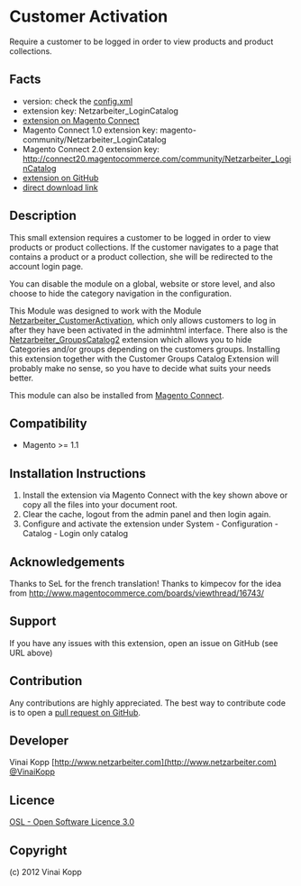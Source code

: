 Customer Activation
============================
Require a customer to be logged in order to view products and product collections.

Facts
-----
- version: check the [config.xml](https://github.com/Vinai/loginonlycatalog/blob/master/app/code/community/Netzarbeiter/LoginCatalog/etc/config.xml)
- extension key: Netzarbeiter_LoginCatalog
- [extension on Magento Connect](http://www.magentocommerce.com/magento-connect/login-only-catalog.html)
- Magento Connect 1.0 extension key: magento-community/Netzarbeiter_LoginCatalog
- Magento Connect 2.0 extension key: http://connect20.magentocommerce.com/community/Netzarbeiter_LoginCatalog
- [extension on GitHub](https://github.com/Vinai/loginonlycatalog)
- [direct download link](https://github.com/Vinai/loginonlycatalog/zipball/master)

Description
-----------
This small extension requires a customer to be logged in order to view products or product collections.
If the customer navigates to a page that contains a product or a product collection, she will be redirected to the
account login page.

You can disable the module on a global, website or store level, and also choose to hide the category navigation in the
configuration.

This Module was designed to work with the Module [Netzarbeiter_CustomerActivation][], which
only allows customers to log in after they have been activated in the adminhtml interface.
There also is the [Netzarbeiter_GroupsCatalog2][] extension which allows you to hide Categories
and/or groups depending on the customers groups. Installing this extension together with
the Customer Groups Catalog Extension will probably make no sense, so you have to decide
what suits your needs better.

This module can also be installed from [Magento Connect][mc].

[mc]: http://www.magentocommerce.com/magento-connect/login-only-catalog.html "The Login Only Catalog Extension on Magento Connect"
[Netzarbeiter_CustomerActivation]: http://www.magentocommerce.com/magento-connect/customer-activation.html "The CustomerActivation Extension on Magento Connect"
[Netzarbeiter_GroupsCatalog2]: https://github.com/Vinai/groupscatalog2 "GroupsCatalog 2"

Compatibility
-------------
- Magento >= 1.1

Installation Instructions
-------------------------
1. Install the extension via Magento Connect with the key shown above or copy all the files into your document root.
2. Clear the cache, logout from the admin panel and then login again.
3. Configure and activate the extension under System - Configuration - Catalog - Login only catalog

Acknowledgements
----------------
Thanks to SeL for the french translation!
Thanks to kimpecov for the idea from http://www.magentocommerce.com/boards/viewthread/16743/

Support
-------
If you have any issues with this extension, open an issue on GitHub (see URL above)

Contribution
------------
Any contributions are highly appreciated. The best way to contribute code is to open a
[pull request on GitHub](https://help.github.com/articles/using-pull-requests).

Developer
---------
Vinai Kopp
[http://www.netzarbeiter.com](http://www.netzarbeiter.com)
[@VinaiKopp](https://twitter.com/VinaiKopp)

Licence
-------
[OSL - Open Software Licence 3.0](http://opensource.org/licenses/osl-3.0.php)

Copyright
---------
(c) 2012 Vinai Kopp